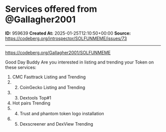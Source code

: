# Services offered from @Gallagher2001

**ID:** 959639
**Created At:** 2025-01-25T12:10:50+00:00
**Source:** https://codeberg.org/introspector/SOLFUNMEME/issues/73

---

https://codeberg.org/Gallagher2001/SOLFUNMEME

Good Day Buddy Are you interested in listing and trending your Token on these services: 
1) CMC Fasttrack Listing and Trending
2)  2) CoinGecko Listing and Trending
3)  3) Dextools Top#1
4)  Hot pairs Trending 
5) 4) Trust and phantom token logo installation 
6) 5) Dexscreener and DexView Trending